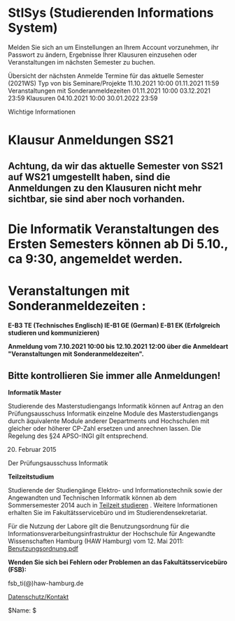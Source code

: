 # StISys (Studierenden Informations System)
Melden Sie sich an um Einstellungen an Ihrem Account vorzunehmen, ihr Passwort zu ändern, Ergebnisse Ihrer Klausuren einzusehen oder Veranstaltungen im nächsten Semester zu buchen.

Übersicht der nächsten Anmelde Termine für das aktuelle Semester (2021WS)
Typ
von
bis
Seminare/Projekte
11.10.2021 10:00
01.11.2021 11:59
Veranstaltungen mit Sonderanmeldezeiten
01.11.2021 10:00
03.12.2021 23:59
Klausuren
04.10.2021 10:00
30.01.2022 23:59

Wichtige Informationen

# **Klausur Anmeldungen SS21**

## Achtung, da wir das aktuelle Semester von SS21 auf WS21 umgestellt haben, sind die Anmeldungen zu den Klausuren nicht mehr sichtbar, sie sind aber noch vorhanden.

# **Die Informatik Veranstaltungen des Ersten Semesters können ab Di 5.10., ca 9:30, angemeldet werden.**

# **Veranstaltungen mit Sonderanmeldezeiten :**

**E-B3 TE  (Technisches Englisch) IE-B1 GE (German) E-B1 EK (Erfolgreich studieren und kommunizieren)**

**Anmeldung vom 7.10.2021 10:00  bis 12.10.2021 12:00 über die Anmeldeart "Veranstaltungen mit Sonderanmeldezeiten".**

## **Bitte kontrollieren Sie immer alle Anmeldungen!**

**Informatik Master**

Studierende des Masterstudiengangs Informatik können auf Antrag an den Prüfungsausschuss Informatik einzelne Module des Masterstudiengangs durch äquivalente Module anderer Departments und Hochschulen mit gleicher oder höherer CP-Zahl ersetzen und anrechnen lassen. Die Regelung des §24 APSO-INGI gilt entsprechend.

20. Februar 2015

Der Prüfungsausschuss Informatik

**Teilzeitstudium**

Studierende der Studiengänge Elektro- und Informationstechnik sowie der Angewandten und Technischen Informatik können ab dem Sommersemester 2014 auch in
[Teilzeit studieren](http://www.haw-hamburg.de/teilzeitstudium.html)
. Weitere Informationen erhalten Sie im Fakultätsservicebüro und im Studierendensekretariat.

Für die Nutzung der Labore gilt die Benutzungsordnung für die Informationsverarbeitungsinfrastruktur
der Hochschule für Angewandte Wissenschaften Hamburg
(HAW Hamburg)
vom 12. Mai 2011:
[Benutzungsordnung.pdf](http://www.haw-hamburg.de/fileadmin/user_upload/ITSC/pdf/Benutzerordnung.pdf)

**Wenden Sie sich bei Fehlern oder Problemen an das Fakultätsservicebüro (FSB):**

fsb_ti(@)haw-hamburg.de

[Datenschutz/Kontakt](/datenschutz.html)

$Name:  $
